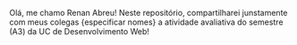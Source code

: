 Olá, me chamo Renan Abreu! Neste repositório, compartilharei junstamente com meus colegas {especificar nomes} a atividade avaliativa do semestre (A3) da UC de Desenvolvimento Web!